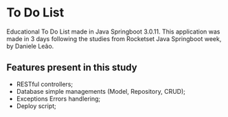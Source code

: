 # To Do List
Educational To Do List made in Java Springboot 3.0.11.
This application was made in 3 days following the studies from Rocketset Java Springboot week, by Daniele Leão.

## Features present in this study
- RESTful controllers;
- Database simple managements (Model, Repository, CRUD);
- Exceptions Errors handlering;
- Deploy script;

